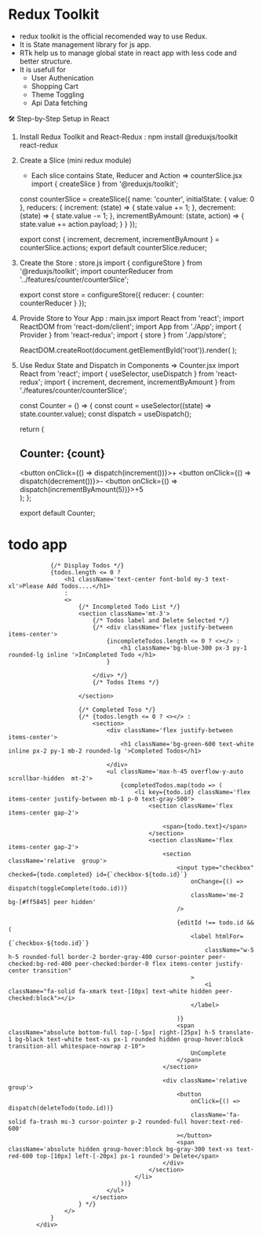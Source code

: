 # Redux Toolkit
- redux toolkit is the official recomended way to use Redux.
- It is State management library for js app.
- RTk help us to manage global state in react app with less code and better structure.
- It is usefull for
    - User Authenication
    - Shopping Cart
    - Theme Toggling
    - Api Data fetching

🛠️ Step-by-Step Setup in React
1. Install Redux Toolkit and React-Redux : npm install @reduxjs/toolkit react-redux
2. Create a Slice (mini redux module)
    - Each slice contains State, Reducer and Action
=> counterSlice.jsx
    import { createSlice } from '@reduxjs/toolkit';

    const counterSlice = createSlice({
    name: 'counter',
    initialState: {
        value: 0
    },
    reducers: {
        increment: (state) => {
        state.value += 1;
        },
        decrement: (state) => {
        state.value -= 1;
        },
        incrementByAmount: (state, action) => {
        state.value += action.payload;
        }
    }
    });

    export const { increment, decrement, incrementByAmount } = counterSlice.actions;
    export default counterSlice.reducer;

2.  Create the Store : store.js
    import { configureStore } from '@reduxjs/toolkit';
    import counterReducer from '../features/counter/counterSlice';

    export const store = configureStore({
    reducer: {
        counter: counterReducer
    }
    });

3.  Provide Store to Your App : main.jsx
    import React from 'react';
    import ReactDOM from 'react-dom/client';
    import App from './App';
    import { Provider } from 'react-redux';
    import { store } from './app/store';

    ReactDOM.createRoot(document.getElementById('root')).render(
    <Provider store={store}>
        <App />
    </Provider>
    );
4.  Use Redux State and Dispatch in Components
=> Counter.jsx
    import React from 'react';
    import { useSelector, useDispatch } from 'react-redux';
    import { increment, decrement, incrementByAmount } from './features/counter/counterSlice';

    const Counter = () => {
    const count = useSelector((state) => state.counter.value);
    const dispatch = useDispatch();

    return (
        <div>
        <h2>Counter: {count}</h2>
        <button onClick={() => dispatch(increment())}>+</button>
        <button onClick={() => dispatch(decrement())}>-</button>
        <button onClick={() => dispatch(incrementByAmount(5))}>+5</button>
        </div>
    );
    };

    export default Counter;


# todo app

  <div className='bg-white rounded-xl py-3 px-5'>


                {/* Display Todos */}
                {todos.length <= 0 ?
                    <h1 className='text-center font-bold my-3 text-xl'>Please Add Todos....</h1>
                    :
                    <>
                        {/* Incompleted Todo List */}
                        <section className='mt-3'>
                            {/* Todos label and Delete Selected */}
                            {/* <div className='flex justify-between items-center'>
                                {incompleteTodos.length <= 0 ? <></> :
                                    <h1 className='bg-blue-300 px-3 py-1 rounded-lg inline '>InCompleted Todo </h1>
                                }

                            </div> */}
                            {/* Todos Items */}

                        </section>

                        {/* Completed Toso */}
                        {/* {todos.length <= 0 ? <></> :
                            <section>
                                <div className='flex justify-between items-center'>
                                    <h1 className='bg-green-600 text-white inline px-2 py-1 mb-2 rounded-lg '>Completed Todos</h1>

                                </div>
                                <ul className='max-h-45 overflow-y-auto scrollbar-hidden  mt-2'>
                                    {completedTodos.map(todo => (
                                        <li key={todo.id} className='flex items-center justify-between mb-1 p-0 text-gray-500'>
                                            <section className='flex items-center gap-2'>
                                                
                                                <span>{todo.text}</span>
                                            </section>
                                            <section className='flex items-center gap-2'>
                                                <section className='relative  group'>
                                                    <input type="checkbox" checked={todo.completed} id={`checkbox-${todo.id}`}
                                                        onChange={() => dispatch(toggleComplete(todo.id))}
                                                        className='me-2 bg-[#ff5845] peer hidden'
                                                    />

                                                    {editId !== todo.id && (
                                                        <label htmlFor={`checkbox-${todo.id}`}
                                                            className="w-5 h-5 rounded-full border-2 border-gray-400 cursor-pointer peer-checked:bg-red-400 peer-checked:border-0 flex items-center justify-center transition"
                                                        >
                                                            <i className="fa-solid fa-xmark text-[10px] text-white hidden peer-checked:block"></i>
                                                        </label>

                                                    )}
                                                    <span className="absolute bottom-full top-[-5px] right-[25px] h-5 translate-1 bg-black text-white text-xs px-1 rounded hidden group-hover:block transition-all whitespace-nowrap z-10">
                                                        UnComplete
                                                    </span>
                                                </section>

                                                <div className='relative group'>
                                                    <button
                                                        onClick={() => dispatch(deleteTodo(todo.id))}
                                                        className='fa-solid fa-trash ms-3 cursor-pointer p-2 rounded-full hover:text-red-600'
                                                    ></button>
                                                    <span className='absolute hidden group-hover:block bg-gray-300 text-xs text-red-600 top-[10px] left-[-20px] px-1 rounded'> Delete</span>
                                                </div>
                                            </section>
                                        </li>
                                    ))}
                                </ul>
                            </section>
                        } */}
                    </>
                }
            </div>